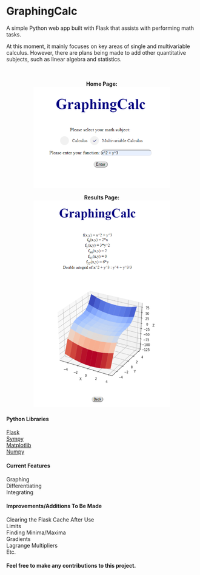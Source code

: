 # GraphingCalc
A simple Python web app built with Flask that assists with performing math tasks. 

At this moment, it mainly focuses on key areas of single and multivariable calculus. However, there are plans being made to add other 
quantitative subjects, such as linear algebra and statistics.
<br>
<br>
<br>

<p align="center">
  <b>Home Page:</b><br>
  <img src="https://github.com/jkjean19/GraphingCalc/blob/master/screenshots/GraphingCalc_home.PNG" width="360">
</p>

<p align="center">
  <b>Results Page:</b><br>
  <img src="https://github.com/jkjean19/GraphingCalc/blob/master/screenshots/GraphingCalc_result.PNG" width="360">
</p>



#### Python Libraries<br>
<a href="https://github.com/pallets/flask">Flask</a><br>
<a href="https://github.com/sympy/sympy">Sympy</a><br>
<a href="https://github.com/matplotlib/matplotlib">Matplotlib</a><br>
<a href="https://github.com/numpy/numpy">Numpy</a>

#### Current Features<br>
Graphing<br>
Differentiating<br>
Integrating

#### Improvements/Additions To Be Made<br>
Clearing the Flask Cache After Use<br>
Limits<br>
Finding Minima/Maxima<br>
Gradients<br>
Lagrange Multipliers<br>
Etc.


#### Feel free to make any contributions to this project.
